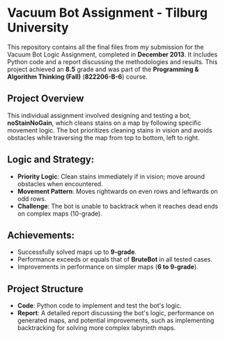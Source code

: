 # **Vacuum Bot Assignment - Tilburg University**

This repository contains all the final files from my submission for the Vacuum Bot Logic Assignment, completed in **December 2013**. It includes Python code and a report discussing the methodologies and results. This project achieved an **8.5** grade and was part of the **Programming & Algorithm Thinking (Fall)** (**822206-B-6**) course.

## **Project Overview**

This individual assignment involved designing and testing a bot, **noStainNoGain**, which cleans stains on a map by following specific movement logic. The bot prioritizes cleaning stains in vision and avoids obstacles while traversing the map from top to bottom, left to right.

## **Logic and Strategy**:

- **Priority Logic**: Clean stains immediately if in vision; move around obstacles when encountered.
- **Movement Pattern**: Moves rightwards on even rows and leftwards on odd rows.
- **Challenge**: The bot is unable to backtrack when it reaches dead ends on complex maps (10-grade).

## **Achievements**:

- Successfully solved maps up to **9-grade**.
- Performance exceeds or equals that of **BruteBot** in all tested cases.
- Improvements in performance on simpler maps (**6 to 9-grade**).

## **Project Structure**

- **Code**: Python code to implement and test the bot's logic.
- **Report**: A detailed report discussing the bot's logic, performance on generated maps, and potential improvements, such as implementing backtracking for solving more complex labyrinth maps.

